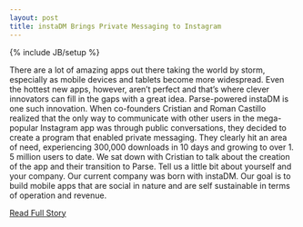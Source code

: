 ```yaml
---
layout: post
title: instaDM Brings Private Messaging to Instagram
---
```

{% include JB/setup %}<p>  There are a lot of amazing apps out there taking the world by storm, especially as mobile devices and tablets become more widespread.  Even the hottest new apps, however, aren’t perfect and that’s where clever innovators can fill in the gaps with a great idea.  Parse-powered instaDM is one such innovation.  When co-founders Cristian and Roman Castillo realized that the only way to communicate with other users in the mega-popular Instagram app was through public conversations, they decided to create a program that enabled private messaging.  They clearly hit an area of need, experiencing 300,000 downloads in 10 days and growing to over 1.  5 million users to date.  We sat down with Cristian to talk about the creation of the app and their transition to Parse.  Tell us a little bit about yourself and your company.  Our current company was born with instaDM.  Our goal is to build mobile apps that are social in nature and are self sustainable in terms of operation and revenue.<br />
<p><a href="http://blog.parse.com/2013/02/01/instadm-brings-private-messaging-to-instagram/">Read Full Story</a></p>
